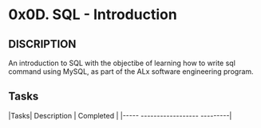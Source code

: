 # 0x0D. SQL - Introduction

## DISCRIPTION
An introduction to SQL with the objectibe of learning how to write sql command using MySQL, as part of the ALx software engineering program.

## Tasks
|Tasks|                                     Description                                                                    | Completed |
|-----                                    ------------------                                                                  ---------|
